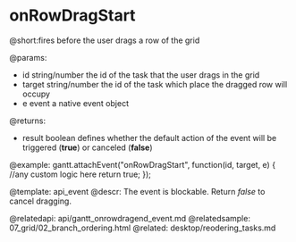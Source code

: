 onRowDragStart
=============
@short:fires before the user drags a row of the grid 
	

@params:
- id			string/number			the id of the task that the user drags in the grid
- target		string/number			the id of the task which place the dragged row will occupy
- e	 			event					a native event object

@returns:  
- result     boolean       defines whether the default action of the event will be triggered (<b>true</b>) or canceled (<b>false</b>) 


@example:
gantt.attachEvent("onRowDragStart", function(id, target, e) {
    //any custom logic here
    return true;
});

@template:	api_event
@descr:
The event is blockable. Return *false* to cancel dragging.

@relatedapi:
	api/gantt_onrowdragend_event.md
@relatedsample:
	07_grid/02_branch_ordering.html
@related:
	desktop/reodering_tasks.md